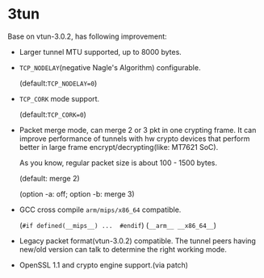 # 3tun

Base on vtun-3.0.2, has following improvement:

- Larger tunnel MTU supported, up to 8000 bytes.

- `TCP_NODELAY`(negative Nagle's Algorithm) configurable.
  
  (default:`TCP_NODELAY=0`)
- `TCP_CORK` mode support.
  
  (default:`TCP_CORK=0`)
- Packet merge mode, can merge 2 or 3 pkt in one crypting frame. It can improve performance of tunnels with hw crypto devices that perform better in large frame encrypt/decrypting(like: MT7621 SoC). 

  As you know, regular packet size is about 100 - 1500 bytes.

  (default: merge 2)
  
  (option -a: off; option -b: merge 3)
- GCC cross compile `arm/mips/x86_64` compatible.
  
  (`#if defined(__mips__) ...  #endif`) (`__arm__ __x86_64__`)
- Legacy packet format(vtun-3.0.2) compatible. The tunnel peers having new/old version can talk to determine the right working mode.
- OpenSSL 1.1 and crypto engine support.(via patch)
